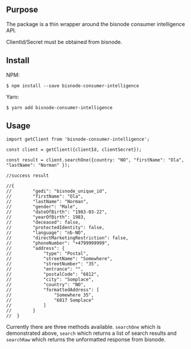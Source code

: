 ## Purpose

The package is a thin wrapper around the bisnode consumer intelligence API.

ClientId/Secret must be obtained from bisnode.

## Install

NPM:
```
$ npm install --save bisnode-consumer-intelligence
```

Yarn:

```
$ yarn add bisnode-consumer-intelligence
```

## Usage

````
import getClient from 'bisnode-consumer-intelligence';

const client = getClient({clientId, clientSecret});

const result = client.searchOne({country: "NO", "firstName": "Ola", "lastName": "Norman" });

//success result

//{
//        "gedi": "bisnode_unique_id",
//        "firstName": "Ola",
//        "lastName": "Norman",
//        "gender": "Male",
//        "dateOfBirth": "1983-03-22",
//        "yearOfBirth": 1983,
//        "deceased": false,
//        "protectedIdentity": false,
//        "language": "nb-NO",
//        "directMarketingRestriction": false,
//        "phoneNumber": "+4799999999",
//        "address": {
//            "type": "Postal",
//            "streetName": "Somewhere",
//            "streetNumber": "35",
//            "entrance": "",
//            "postalCode": "6812",
//            "city": "Somplace",
//            "country": "NO",
//            "formattedAddress": [
//                "Somewhere 35",
//                "6817 Somplace"
//            ]
//        }
//  }

````

Currently there are three methods available. `searchOne` which is demonstrated above, `search` which returns a list of search results and `searchRaw` which returns the unformatted response from bisnode.